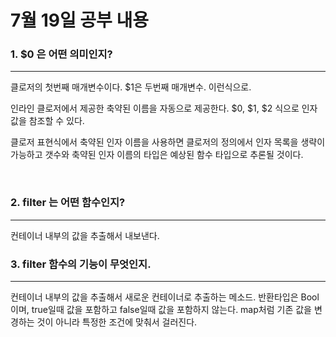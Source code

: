 7월 19일 공부 내용 
===

### 1. $0 은 어떤 의미인지?
---
클로저의 첫번째 매개변수이다. $1은 두번째 매개변수. 이런식으로.

인라인 클로저에서 제공한 축약된 이름을 자동으로 제공한다. $0, $1, $2 식으로 인자 값을 참조할 수 있다. 

클로저 표현식에서 축약된 인자 이름을 사용하면 클로저의 정의에서 인자 목록을 생략이 가능하고 갯수와 축약된 인자 이름의 타입은 예상된 함수 타입으로 추론될 것이다.

</br>

### 2. filter 는 어떤 함수인지?
---
컨테이너 내부의 값을 추출해서 내보낸다.

### 3. filter 함수의 기능이 무엇인지.
---
컨테이너 내부의 값을 추출해서 새로운 컨테이너로 추출하는 메소드. 반환타입은 Bool이며, true일때 값을 포함하고 false일때 값을 포함하지 않는다. map처럼 기존 값을 변경하는 것이 아니라 특정한 조건에 맞춰서 걸러진다. 




